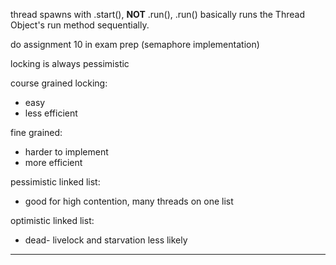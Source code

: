 thread spawns with .start(), **NOT** .run(), .run() basically runs the Thread Object's run method sequentially.



do assignment 10 in exam prep (semaphore implementation)


locking is always pessimistic


course grained locking:
- easy
- less efficient

fine grained:
- harder to implement
- more efficient

pessimistic linked list:
- good for high contention, many threads on one list

optimistic linked list:
- dead- livelock and starvation less likely






___
